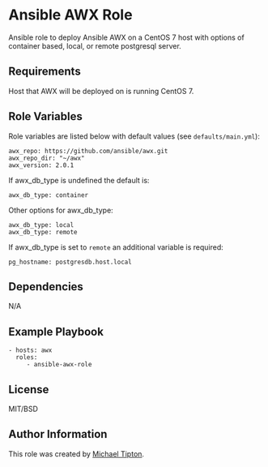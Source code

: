 Ansible AWX Role
=========

Ansible role to deploy Ansible AWX on a CentOS 7 host with options of container based, local, or remote postgresql server.

Requirements
------------

Host that AWX will be deployed on is running CentOS 7.

Role Variables
------------

Role variables are listed below with default values (see `defaults/main.yml`):

    awx_repo: https://github.com/ansible/awx.git
    awx_repo_dir: "~/awx"
    awx_version: 2.0.1

If awx_db_type is undefined the default is:

    awx_db_type: container

Other options for awx_db_type:
    
    awx_db_type: local
    awx_db_type: remote
    
If awx_db_type is set to `remote` an additional variable is required:

    pg_hostname: postgresdb.host.local


Dependencies
------------

N/A

Example Playbook
----------------

    - hosts: awx
      roles:
         - ansible-awx-role

License
-------

MIT/BSD

Author Information
------------------

This role was created by [Michael Tipton](https://ibeta.org).
